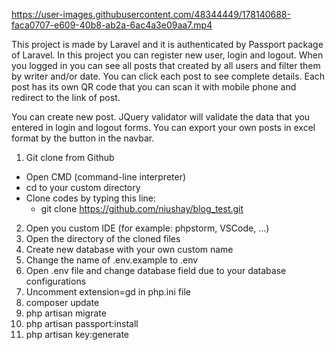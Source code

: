 




https://user-images.githubusercontent.com/48344449/178140688-faca0707-e609-40b8-ab2a-6ac4a3e09aa7.mp4





This project is made by Laravel and it is authenticated by Passport package of Laravel.
In this project you can register new user, login and logout. When you logged in you can see all
posts that created by all users and filter them by writer and/or date. You can click each post to
see complete details. Each post has its own QR code that you can scan it with mobile phone and
redirect to the link of post.

You can create new post. JQuery validator will validate the data that you entered in
login and logout forms. You can export your own posts in excel format by the button in
the navbar.

1. Git clone from Github
* Open CMD (command-line interpreter)
* cd to your custom directory
* Clone codes by typing this line:
    * git clone https://github.com/niushay/blog_test.git

2. Open you custom IDE (for example: phpstorm, VSCode, ...)
3. Open the directory of the cloned files
4. Create new database with your own custom name
5. Change the name of .env.example to .env
6. Open .env file and change database field due to your database configurations
7. Uncomment extension=gd in php.ini file
8. composer update
9. php artisan migrate
10. php artisan passport:install
11. php artisan key:generate

